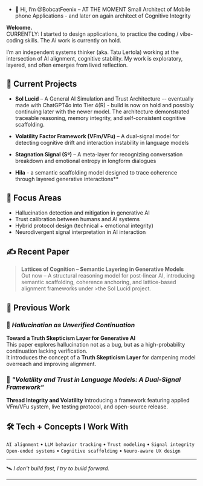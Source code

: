 - 👋 Hi, I’m @BobcatFeenix – AT THE MOMENT Small Architect of Mobile phone Applications - and later on again architect of Cognitive Integrity

**Welcome.**  
CURRENTLY: I started to design applications, to practice the coding / vibe-coding skills. The Ai work is currently on hold.

I’m an independent systems thinker (aka. Tatu Lertola) working at the intersection of AI alignment, cognitive stability.  My work is exploratory, layered, and often emerges from lived reflection.

## 🚧 Current Projects

- **Sol Lucid** – A General AI Simulation and Trust Architecture -- eventually made with ChatGPT4o into Tier 4(R) - build is now on hold and possibly continuing later with the newer model. The architecture demonstrated traceable reasoning, memory integrity, and self-consistent cognitive scaffolding.

- **Volatility Factor Framework (VFm/VFu)** – A dual-signal model for detecting cognitive drift and interaction instability in language models  
- **Stagnation Signal (Sᵍ)** – A meta-layer for recognizing conversation breakdown and emotional entropy in longform dialogues
- **Hila** - a semantic scaffolding model designed to trace coherence through layered generative interactions**
  
## 🎯 Focus Areas

- Hallucination detection and mitigation in generative AI  
- Trust calibration between humans and AI systems  
- Hybrid protocol design (technical + emotional integrity)  
- Neurodivergent signal interpretation in AI interaction

## ✍️ Recent Paper 

> **Lattices of Cognition – Semantic Layering in Generative Models**  
> Out now – A structural reasoning model for post-linear AI, introducing semantic scaffolding, coherence anchoring, and lattice-based alignment frameworks under >the Sol Lucid project.

## 📄 Previous Work

### 🔹 *Hallucination as Unverified Continuation*  
**Toward a Truth Skepticism Layer for Generative AI**  
This paper explores hallucination not as a bug, but as a high-probability continuation lacking verification.  
It introduces the concept of a **Truth Skepticism Layer** for dampening model overreach and improving alignment.

### 🔹 *"Volatility and Trust in Language Models: A Dual-Signal Framework"*
**Thread Integrity and Volatility**
Introducing a framework featuring applied VFm/VFu system, live testing protocol, and open-source release.


## 🛠 Tech + Concepts I Work With

`AI alignment` • `LLM behavior tracking` • `Trust modeling` • `Signal integrity`  
`Open-ended systems` • `Cognitive scaffolding` • `Neuro-aware UX design`

---

🛰 *I don't build fast, I try to build forward.*

---
